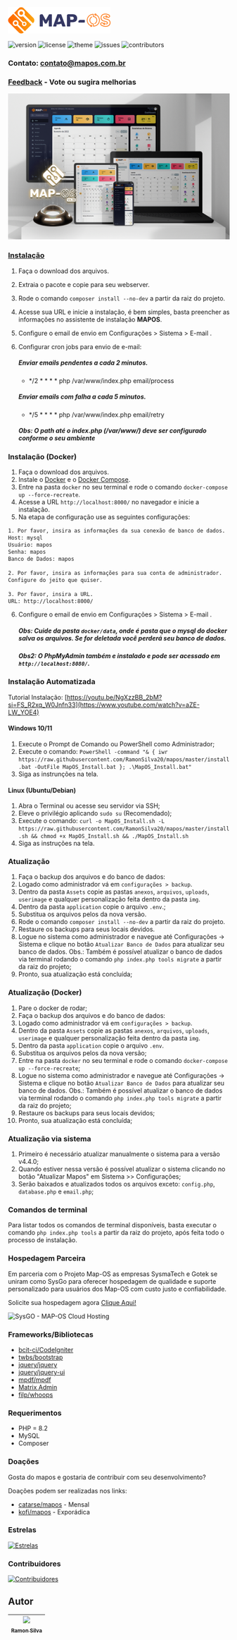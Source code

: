 
![MapOS](https://raw.githubusercontent.com/RamonSilva20/mapos/master/assets/img/logo.png)

![version](https://img.shields.io/badge/version-4.47.0-blue.svg?longCache=true&style=flat-square)
![license](https://img.shields.io/badge/license-MIT-green.svg?longCache=true&style=flat-square)
![theme](https://img.shields.io/badge/theme-Matrix--Admin-lightgrey.svg?longCache=true&style=flat-square)
![issues](https://img.shields.io/github/issues/RamonSilva20/mapos.svg?longCache=true&style=flat-square)
![contributors](https://img.shields.io/github/contributors/RamonSilva20/mapos.svg?longCache=true&style=flat-square)

### Contato: contato@mapos.com.br
### [Feedback](https://github.com/RamonSilva20/mapos/discussions) - Vote ou sugira melhorias

![Map-OS](https://raw.githubusercontent.com/RamonSilva20/mapos/master/docs/dashboard.png)

### [Instalação](Instalacao_xampp_windows.md)

1. Faça o download dos arquivos.
2. Extraia o pacote e copie para seu webserver.
3. Rode o comando `composer install --no-dev` a partir da raiz do projeto.
4. Acesse sua URL e inicie a instalação, é bem simples, basta preencher as informações no assistente de instalação **MAPOS**.
5. Configure o email de envio em Configurações > Sistema > E-mail .
6. Configurar cron jobs para envio de e-mail:
    ##### Enviar emails pendentes a cada 2 minutos.
    - */2 * * * * php /var/www/index.php email/process
    ##### Enviar emails com falha a cada 5 minutos.
    - */5 * * * * php /var/www/index.php email/retry

    ##### Obs: O path até o index.php (/var/www/) deve ser configurado conforme o seu ambiente


### Instalação (Docker)

1. Faça o download dos arquivos.
2. Instale o [Docker](https://docs.docker.com/install/) e o [Docker Compose](https://docs.docker.com/compose/install/).
3. Entre na pasta `docker` no seu terminal e rode o comando `docker-compose up --force-recreate`.
4. Acesse a URL `http://localhost:8000/` no navegador e inicie a instalação.
5. Na etapa de configuração use as seguintes configurações:
```
1. Por favor, insira as informações da sua conexão de banco de dados.
Host: mysql
Usuário: mapos
Senha: mapos
Banco de Dados: mapos

2. Por favor, insira as informações para sua conta de administrador.
Configure do jeito que quiser.

3. Por favor, insira a URL.
URL: http://localhost:8000/
```
6. Configure o email de envio em Configurações > Sistema > E-mail .

    ##### Obs: Cuide da pasta `docker/data`, onde é pasta que o mysql do docker salva os arquivos. Se for deletada você perderá seu banco de dados.
    ##### Obs2: O PhpMyAdmin também e instalado e pode ser acessado em `http://localhost:8080/`.

### Instalação Automatizada
Tutorial Instalação: [https://youtu.be/NgXzzBB_2bM?si=FS_R2xq_W0Jnfn33](https://www.youtube.com/watch?v=aZE-LW_YOE4)
#### Windows 10/11
1. Execute o Prompt de Comando ou PowerShell como Administrador;
2. Execute o comando: `PowerShell -command "& { iwr https://raw.githubusercontent.com/RamonSilva20/mapos/master/install.bat -OutFile MapOS_Install.bat }; .\MapOS_Install.bat"`
3. Siga as instrunções na tela.

#### Linux (Ubuntu/Debian)
1. Abra o Terminal ou acesse seu servidor via SSH;
2. Eleve o privilégio aplicando `sudo su` (Recomendado);
3. Execute o comando: `curl -o MapOS_Install.sh -L https://raw.githubusercontent.com/RamonSilva20/mapos/master/install.sh && chmod +x MapOS_Install.sh && ./MapOS_Install.sh`
4. Siga as instruções na tela.

### Atualização

1. Faça o backup dos arquivos e do banco de dados:
2. Logado como administrador vá em `configurações > backup`.
3. Dentro da pasta `Assets` copie as pastas `anexos`, `arquivos`, `uploads`, `userimage` e qualquer personalização feita dentro da pasta `img`.
4. Dentro da pasta `application` copie o arquivo `.env`.;
5. Substitua os arquivos pelos da nova versão.
6. Rode o comando `composer install --no-dev` a partir da raiz do projeto.
7. Restaure os backups para seus locais devidos.
8. Logue no sistema como administrador e navegue até Configurações -> Sistema e clique no botão `Atualizar Banco de Dados` para atualizar seu banco de dados.
    Obs.: Também é possível atualizar o banco de dados via terminal rodando o comando `php index.php tools migrate` a partir da raiz do projeto;
9. Pronto, sua atualização está concluída;

### Atualização (Docker)

1. Pare o docker de rodar;
2. Faça o backup dos arquivos e do banco de dados:
3. Logado como administrador vá em `configurações > backup`.
4. Dentro da pasta `Assets` copie as pastas `anexos`, `arquivos`, `uploads`, `userimage` e qualquer personalização feita dentro da pasta `img`.
5. Dentro da pasta `application` copie o arquivo `.env`.
6. Substitua os arquivos pelos da nova versão;
7. Entre na pasta `docker` no seu terminal e rode o comando `docker-compose up --force-recreate`;
8. Logue no sistema como administrador e navegue até Configurações -> Sistema e clique no botão `Atualizar Banco de Dados` para atualizar seu banco de dados.
    Obs.: Também é possível atualizar o banco de dados via terminal rodando o comando `php index.php tools migrate` a partir da raiz do projeto;
9. Restaure os backups para seus locais devidos;
10. Pronto, sua atualização está concluída;

### Atualização via sistema

1. Primeiro é necessário atualizar manualmente o sistema para a versão v4.4.0;
2. Quando estiver nessa versão é possível atualizar o sistema clicando no botão "Atualizar Mapos" em Sistema >> Configurações;
3. Serão baixados e atualizados todos os arquivos exceto: `config.php`, `database.php` e `email.php`;

### Comandos de terminal

Para listar todos os comandos de terminal disponíveis, basta executar o comando `php index.php tools` a partir da raiz do projeto, após feita todo o processo de instalação.

### Hospedagem Parceira
Em parceria com o Projeto Map-OS as empresas SysmaTech e Gotek se uniram como SysGo para oferecer hospedagem de qualidade e suporte personalizado para usuários dos Map-OS com custo justo e confiabilidade.

Solicite sua hospedagem agora [Clique Aqui!](https://sysgo.com.br/mapos-github)

<p><img src="https://sysgo.com.br/img-externo/mapos-github.jpg" alt="SysGO - MAP-OS Cloud Hosting" style="width:50%;"></p>

### Frameworks/Bibliotecas
* [bcit-ci/CodeIgniter](https://github.com/bcit-ci/CodeIgniter)
* [twbs/bootstrap](https://github.com/twbs/bootstrap)
* [jquery/jquery](https://github.com/jquery/jquery)
* [jquery/jquery-ui](https://github.com/jquery/jquery-ui)
* [mpdf/mpdf](https://github.com/mpdf/mpdf)
* [Matrix Admin](http://wrappixel.com/demos/free-admin-templates/matrix-admin/index.html)
* [filp/whoops](https://github.com/filp/whoops)

### Requerimentos
* PHP = 8.2
* MySQL
* Composer

### Doações
Gosta do mapos e gostaria de contribuir com seu desenvolvimento?

Doações podem ser realizadas nos links:
* [catarse/mapos](https://www.catarse.me/mapos) - Mensal
* [kofi/mapos](https://ko-fi.com/mapos) - Exporádica

### Estrelas
[![Estrelas](https://api.star-history.com/svg?repos=RamonSilva20/mapos&type=Date)](https://star-history.com/#RamonSilva20/mapos&Date)

### Contribuidores
[![Contribuidores](https://contrib.rocks/image?repo=RamonSilva20/mapos)](https://github.com/RamonSilva20/mapos/graphs/contributors)

## Autor
| [<img src="https://avatars.githubusercontent.com/RamonSilva20?s=115"><br><sub>Ramon Silva</sub>](https://github.com/RamonSilva20) |
| :---: |
